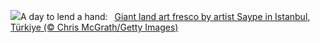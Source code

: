 ![](https://www.bing.com/th?id=OHR.HumanKindness_EN-US4254216907_UHD.jpg&w=1000)A day to lend a hand:&nbsp;&ensp;[Giant land art fresco by artist Saype in Istanbul, Türkiye (© Chris McGrath/Getty Images)](https://www.bing.com/th?id=OHR.HumanKindness_EN-US4254216907_UHD.jpg)
<br><br/>
